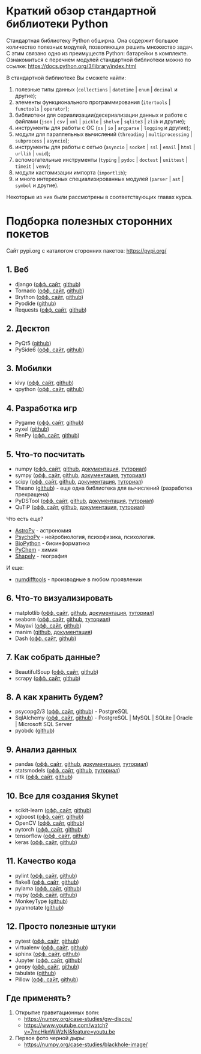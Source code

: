 # Краткий обзор стандартной библиотеки Python

Стандартная библиотеку Python обширна. Она содержит большое количество
полезных модулей, позволяющих решить множество задач. С этим связано
одно из преимуществ Python: батарейки в комплекте. Ознакомиться с
перечнем модулей стандартной библиотеки можно по ссылке:
https://docs.python.org/3/library/index.html

В стандартной библиотеке Вы сможете найти:

1) полезные типы данных
(`collections` | `datetime` | `enum` | `decimal` и другие);
2) элементы функционального программирования
(`itertools` | `functools` | `operator`);
3) библиотеки для сериализации/десериализации данных и работе с файлами
(`json` | `csv` | `xml` | `pickle` | `shelve` | `sqlite3` | `zlib` и другие);
4) инструменты для работы с ОС
(`os` | `io` | `argparse` | `logging` и другие);
5) модули для параллельных вычислений
(`threading` | `multiprocessing` | `subprocess` | `asyncio`);
6) инструменты для работы с сетью
(`asyncio` | `socket` | `ssl` | `email` | `html` | `urllib` | `uuid`);
7) вспомогательные инструменты
(`typing` | `pydoc` | `doctest` | `unittest` | `timeit` | `venv`);
8) модули кастомизации импорта
(`importlib`);
9) и много интересных специализированных модулей
(`parser` | `ast` | `symbol` и другие).

Некоторые из них были рассмотрены в соответствующих главах курса.

# Подборка полезных сторонних покетов

Сайт pypi.org с каталогом сторонних пакетов:
https://pypi.org/

## 1. Веб

- django ([офф. сайт](https://www.djangoproject.com/), [github](https://github.com/django/django))
- Tornado ([офф. сайт](https://www.tornadoweb.org/en/stable/), [github](https://github.com/tornadoweb/tornado))
- Brython ([офф. сайт](https://brython.info/), [github](https://github.com/brython-dev/brython))
- Pyodide ([github](https://github.com/iodide-project/pyodide))
- Requests ([офф. сайт](https://requests.readthedocs.io/en/master/), [github](https://github.com/psf/requests))

## 2. Десктоп

- PyQt5 ([github](https://github.com/PyQt5))
- PySide6 ([офф. сайт](https://wiki.qt.io/Qt_for_Python), [github](https://github.com/PySide))

## 3. Мобилки

- kivy ([офф. сайт](https://kivy.org/#home), [github](https://github.com/kivy/kivy))
- qpython ([офф. сайт](https://www.qpython.com/), [github](https://github.com/qpython-android/qpython/releases))

## 4. Разработка игр

- Pygame ([офф. сайт](https://www.pygame.org/news), [github](https://github.com/pygame/pygame))
- pyxel ([github](https://github.com/kitao/pyxel?utm_source=mybridge&utm_medium=blog&utm_campaign=read_more))
- RenPy ([офф. сайт](https://www.renpy.org/), [github](https://github.com/renpy/renpy))

## 5. Что-то посчитать

- numpy ([офф. сайт](https://numpy.org/), 
         [github](https://github.com/numpy/numpy), 
         [документация](https://numpy.org/doc/stable/),
         [туториал](https://numpy.org/doc/stable/user/tutorials_index.html))
- sympy ([офф. сайт](https://www.sympy.org/en/index.html), 
         [github](https://github.com/sympy/sympy), 
         [документация](https://docs.sympy.org/latest/index.html),
         [туториал](https://docs.sympy.org/latest/tutorial/index.html))
- scipy ([офф. сайт](https://www.scipy.org/), 
         [github](https://github.com/scipy/scipy/), 
         [документация](https://docs.scipy.org/doc/),
         [туториал](https://docs.scipy.org/doc/scipy/reference/tutorial/index.html))
- Theano ([github](https://github.com/Theano/Theano)) - еще одна библиотека для вычислений (разработка прекращена)
- PyDSTool ([офф. сайт](https://pydstool.github.io/PyDSTool/FrontPage.html), 
            [github](https://github.com/robclewley/pydstool), 
            [документация](https://pydstool.github.io/PyDSTool/ToolboxDocumentation.html), 
            [туториал](https://pydstool.github.io/PyDSTool/Tutorial.html))
- QuTiP ([офф. сайт](http://qutip.org/), 
         [github](https://github.com/qutip), 
         [документация](http://qutip.org/documentation.html), 
         [туториал](http://qutip.org/tutorials.html))

Что есть еще?
- [AstroPy](https://www.astropy.org/) - астрономия
- [PsychoPy](https://www.psychopy.org/) - нейробиология, психофизика, психология.
- [BioPython](https://biopython.org/) - биоинформатика
- [PyChem](https://pubmed.ncbi.nlm.nih.gov/16882648/) - химия
- [Shapely](https://shapely.readthedocs.io/en/stable/) - география

И еще:
- [numdifftools](https://github.com/pbrod/numdifftools) - производные в любом проявлении


## 6. Что-то визуализировать

- matplotlib ([офф. сайт](https://matplotlib.org/), 
              [github](https://github.com/matplotlib/matplotlib), 
              [документация](https://matplotlib.org/contents.html), 
              [туториал](https://matplotlib.org/tutorials/index.html))
- seaborn ([офф. сайт](https://seaborn.pydata.org/),
           [github](https://github.com/mwaskom/seaborn),
           [туториал](https://seaborn.pydata.org/tutorial.html))
- Mayavi ([офф. сайт](https://docs.enthought.com/mayavi/mayavi/), 
          [github](https://github.com/enthought/mayavi))
- manim ([github](https://github.com/3b1b/manim), 
         [документация](https://eulertour.com/docs/))
- Dash ([офф. сайт](http://dash.plotly.com/), [github](https://github.com/plotly/dash))

## 7. Как собрать данные?

- BeautifulSoup ([офф. сайт](), [github]())
- scrapy ([офф. сайт](), [github]())

## 8. А как хранить будем?

- psycopg2/3 ([офф. сайт](https://www.psycopg.org/), [github](https://github.com/psycopg/psycopg2)) - PostgreSQL
- SqlAlchemy ([офф. сайт](https://www.sqlalchemy.org/), 
              [github](https://github.com/sqlalchemy/sqlalchemy)) - PostgreSQL | MySQL | SQLite | Oracle | Microsoft SQL Server
- pyobdc ([github](https://github.com/mkleehammer/pyodbc))

## 9. Анализ данных

- pandas ([офф. сайт](https://pandas.pydata.org/), 
          [github](https://github.com/pandas-dev/pandas), 
          [документация](https://pandas.pydata.org/docs/), 
          [туториал](https://pandas.pydata.org/docs/user_guide/index.html))
- statsmodels ([офф. сайт](https://www.statsmodels.org/stable/index.html), 
               [github](https://github.com/statsmodels/statsmodels),
               [туториал](https://www.statsmodels.org/stable/user-guide.html))
- nltk ([офф. сайт](http://www.nltk.org/), [github](https://github.com/nltk/nltk))

## 10. Все для создания Skynet

- scikit-learn ([офф. сайт](https://scikit-learn.org/stable/), [github](https://github.com/scikit-learn/scikit-learn))
- xgboost ([офф. сайт](https://xgboost.readthedocs.io/en/latest/), [github](https://github.com/dmlc/xgboost))
- OpenCV ([офф. сайт](https://docs.opencv.org/master/), [github](https://github.com/skvark/opencv-python))
- pytorch ([офф. сайт](https://pytorch.org/), [github](https://github.com/pytorch/pytorch))
- tensorflow ([офф. сайт](https://www.tensorflow.org/learn), [github](https://github.com/tensorflow/tensorflow))
- keras ([офф. сайт](https://keras.io/), [github](https://github.com/keras-team/keras))

## 11. Качество кода

- pylint ([офф. сайт](https://github.com/PyCQA/pylint), [github](https://www.pylint.org/))
- flake8 ([офф. сайт](https://flake8.pycqa.org/en/latest/), [github](https://github.com/PyCQA/flake8))
- pylama ([офф. сайт](http://klen.github.io/pylama.html), [github](https://github.com/klen/pylama))
- mypy ([офф. сайт](http://www.mypy-lang.org/), [github](https://github.com/python/mypy))
- MonkeyType ([github](https://github.com/Instagram/MonkeyType))
- pyannotate ([github](https://github.com/dropbox/pyannotate))

## 12. Просто полезные штуки

- pytest ([офф. сайт](https://docs.pytest.org/en/stable/), [github](https://github.com/pytest-dev/pytest))
- virtualenv ([офф. сайт](https://virtualenv.pypa.io/en/latest/), [github](https://github.com/pypa/virtualenv))
- sphinx ([офф. сайт](https://www.sphinx-doc.org/en/master/), [github](https://github.com/sphinx-doc/sphinx))
- Jupyter ([офф. сайт](https://jupyter.org/), [github](https://jupyter.org/))
- geopy ([офф. сайт](https://geopy.readthedocs.io/en/stable/), [github](https://github.com/geopy/geopy))
- tabulate ([github](https://github.com/astanin/python-tabulate))
- Pillow ([офф. сайт](https://python-pillow.org/), [github](https://github.com/python-pillow/Pillow))

## Где применять?

1) Открытие гравитационных волн: 
    - https://numpy.org/case-studies/gw-discov/
    - https://www.youtube.com/watch?v=7mcHknWWzNI&feature=youtu.be
2) Первое фото черной дыры: 
    - https://numpy.org/case-studies/blackhole-image/
